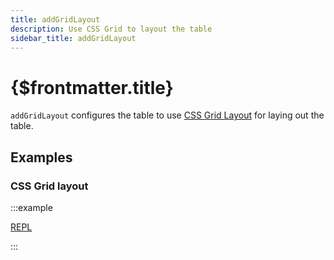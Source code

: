```yaml
---
title: addGridLayout
description: Use CSS Grid to layout the table
sidebar_title: addGridLayout
---
```


<script>
  import { useHljs } from '$lib/utils/useHljs';
  useHljs('ts');
</script>

# {$frontmatter.title}

`addGridLayout` configures the table to use [CSS Grid Layout](https://developer.mozilla.org/en-US/docs/Web/CSS/CSS_Grid_Layout) for laying out the table.

## Examples

### CSS Grid layout

:::example

[REPL](https://svelte.dev/repl/1cbeae0c59f0468d9d18b0b7d65e4b0e?version=3.50.1)

<script>
  import SimpleGridLayoutDemo from './_demo/SimpleGridLayoutDemo.svelte'
</script>
<SimpleGridLayoutDemo />

:::

